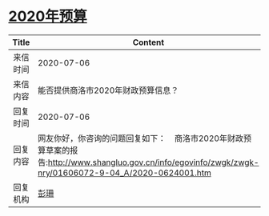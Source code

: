 # <a href="http://www.shangluo.gov.cn/zmhd/ldxxxx.jsp?urltype=leadermail.LeaderMailContentUrl&wbtreeid=1112&leadermailid=6134">2020年预算</a>
|Title|Content|
|:---:|---|
|来信时间|2020-07-06|
|来信内容|能否提供商洛市2020年财政预算信息？|
|回复时间|2020-07-06|
|回复内容|网友你好，你咨询的问题回复如下：    商洛市2020年财政预算草案的报告:http://www.shangluo.gov.cn/info/egovinfo/zwgk/zwgk-nry/01606072-9-04_A/2020-0624001.htm|
|回复机构|<a href="../../categories/agencies/彭珊.md">彭珊</a>|